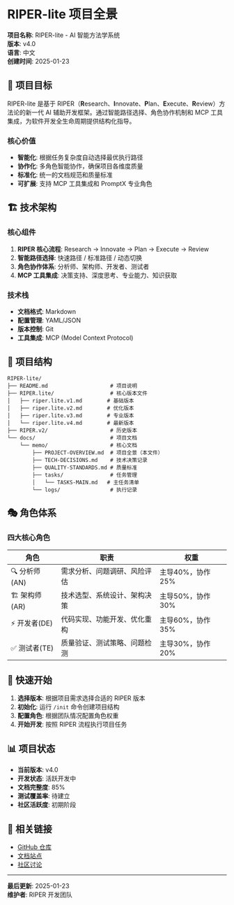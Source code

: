 # RIPER-lite 项目全景

**项目名称**: RIPER-lite - AI 智能方法学系统  
**版本**: v4.0  
**语言**: 中文  
**创建时间**: 2025-01-23  

## 🎯 项目目标

RIPER-lite 是基于 RIPER（**R**esearch、**I**nnovate、**P**lan、**E**xecute、**R**eview）方法论的新一代 AI 辅助开发框架。通过智能路径选择、角色协作机制和 MCP 工具集成，为软件开发全生命周期提供结构化指导。

### 核心价值

- **智能化**: 根据任务复杂度自动选择最优执行路径
- **协作化**: 多角色智能协作，确保项目各维度质量
- **标准化**: 统一的文档规范和质量标准
- **可扩展**: 支持 MCP 工具集成和 PromptX 专业角色

## 🏗️ 技术架构

### 核心组件

1. **RIPER 核心流程**: Research → Innovate → Plan → Execute → Review
2. **智能路径选择**: 快速路径 / 标准路径 / 动态切换
3. **角色协作体系**: 分析师、架构师、开发者、测试者
4. **MCP 工具集成**: 决策支持、深度思考、专业能力、知识获取

### 技术栈

- **文档格式**: Markdown
- **配置管理**: YAML/JSON
- **版本控制**: Git
- **工具集成**: MCP (Model Context Protocol)

## 📁 项目结构

```
RIPER-lite/
├── README.md                    # 项目说明
├── RIPER.lite/                  # 核心版本文件
│   ├── riper.lite.v1.md        # 基础版本
│   ├── riper.lite.v2.md        # 优化版本
│   ├── riper.lite.v3.md        # 专业版本
│   └── riper.lite.v4.md        # 最新版本
├── RIPER.v2/                    # 历史版本
└── docs/                        # 项目文档
    └── memo/                    # 核心文档
        ├── PROJECT-OVERVIEW.md  # 项目全景（本文件）
        ├── TECH-DECISIONS.md    # 技术决策记录
        ├── QUALITY-STANDARDS.md # 质量标准
        ├── tasks/               # 任务管理
        │   └── TASKS-MAIN.md   # 主任务清单
        └── logs/                # 执行记录
```

## 🎭 角色体系

### 四大核心角色

| 角色 | 职责 | 权重 |
|------|------|------|
| 🔍 分析师(AN) | 需求分析、问题调研、风险评估 | 主导40%，协作25% |
| 🏗️ 架构师(AR) | 技术选型、系统设计、架构决策 | 主导50%，协作30% |
| ⚡ 开发者(DE) | 代码实现、功能开发、优化重构 | 主导60%，协作35% |
| ✅ 测试者(TE) | 质量验证、测试策略、问题检测 | 主导30%，协作20% |

## 🚀 快速开始

1. **选择版本**: 根据项目需求选择合适的 RIPER 版本
2. **初始化**: 运行 `/init` 命令创建项目结构
3. **配置角色**: 根据团队情况配置角色权重
4. **开始开发**: 按照 RIPER 流程执行项目任务

## 📊 项目状态

- **当前版本**: v4.0
- **开发状态**: 活跃开发中
- **文档完整度**: 85%
- **测试覆盖率**: 待建立
- **社区活跃度**: 初期阶段

## 🔗 相关链接

- [GitHub 仓库](https://github.com/your-org/RIPER-lite)
- [文档站点](https://riper-lite.docs.com)
- [社区讨论](https://github.com/your-org/RIPER-lite/discussions)

---

**最后更新**: 2025-01-23  
**维护者**: RIPER 开发团队
